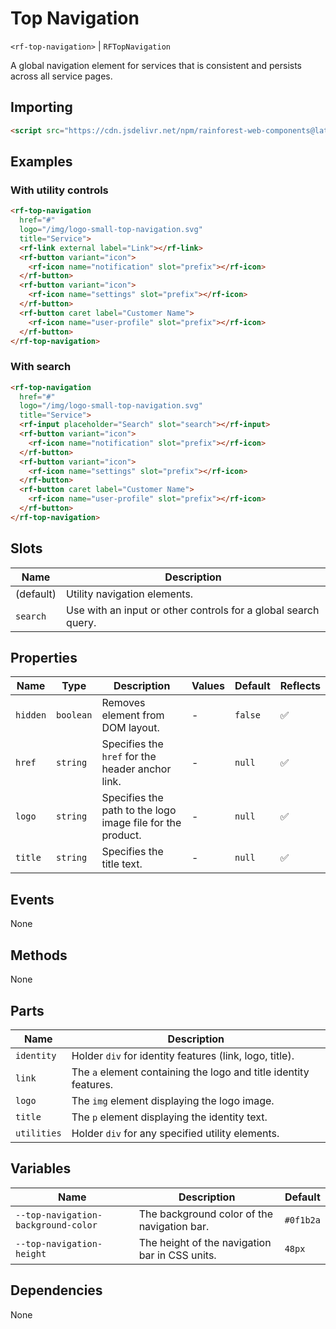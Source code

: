 # Top Navigation

`<rf-top-navigation>` | `RFTopNavigation`

A global navigation element for services that is consistent and persists across all service pages.

## Importing

``` html
<script src="https://cdn.jsdelivr.net/npm/rainforest-web-components@latest/components/top-navigation.js" type="module"></script>
```

## Examples

### With utility controls

``` html
<rf-top-navigation 
  href="#"
  logo="/img/logo-small-top-navigation.svg" 
  title="Service">    
  <rf-link external label="Link"></rf-link>      
  <rf-button variant="icon">
    <rf-icon name="notification" slot="prefix"></rf-icon>
  </rf-button>
  <rf-button variant="icon">
    <rf-icon name="settings" slot="prefix"></rf-icon>
  </rf-button>      
  <rf-button caret label="Customer Name">
    <rf-icon name="user-profile" slot="prefix"></rf-icon>
  </rf-button>            
</rf-top-navigation>    
```

### With search

``` html
<rf-top-navigation 
  href="#"
  logo="/img/logo-small-top-navigation.svg" 
  title="Service">    
  <rf-input placeholder="Search" slot="search"></rf-input>  
  <rf-button variant="icon">
    <rf-icon name="notification" slot="prefix"></rf-icon>
  </rf-button>
  <rf-button variant="icon">
    <rf-icon name="settings" slot="prefix"></rf-icon>
  </rf-button>      
  <rf-button caret label="Customer Name">
    <rf-icon name="user-profile" slot="prefix"></rf-icon>
  </rf-button>            
</rf-top-navigation>    
```

## Slots

| Name | Description |
| --- | --- |
| (default) | Utility navigation elements. |
| `search` | Use with an input or other controls for a global search query. |

## Properties

| Name | Type | Description | Values | Default | Reflects |
| --- | --- | --- | --- | --- | --- |
| `hidden` | `boolean` | Removes element from DOM layout. | - | `false` | ✅ |
| `href` | `string` | Specifies the `href` for the header anchor link. | - | `null` | ✅ |
| `logo` | `string` | Specifies the path to the logo image file for the product. | - | `null` | ✅ |
| `title` | `string` | Specifies the title text. | - | `null` | ✅ |

## Events

None

## Methods

None

## Parts

| Name | Description |
| --- | --- |
| `identity` | Holder `div` for identity features (link, logo, title). |
| `link` | The `a` element containing the logo and title identity features. |
| `logo` | The `img` element displaying the logo image. |
| `title` | The `p` element displaying the identity text. |
| `utilities` | Holder `div` for any specified utility elements. |

## Variables

| Name | Description | Default |
| --- | --- | --- |
| `--top-navigation-background-color` | The background color of the navigation bar. | `#0f1b2a` |
| `--top-navigation-height` | The height of the navigation bar in CSS units. | `48px` |

## Dependencies

None
